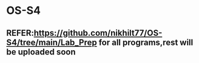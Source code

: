# OS-S4
## REFER:https://github.com/nikhilt77/OS-S4/tree/main/Lab_Prep for all programs,rest will be uploaded soon
